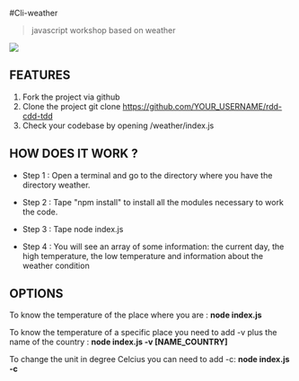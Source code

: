 #Cli-weather
> javascript workshop based on weather

![](http://www.madeliasliveweather.com/Website%20Images/Website%20Logo.jpg)


## FEATURES

1. Fork the project via github
1. Clone the project git clone https://github.com/YOUR_USERNAME/rdd-cdd-tdd
1. Check your codebase by opening /weather/index.js 



## HOW DOES IT WORK ?

* Step 1 :
    Open a terminal and go to the directory where you have the directory weather.
    
*  Step 2 :
    Tape "npm install" to install all the modules necessary to work the code.
  
*  Step 3 :
    Tape node index.js 

*  Step 4 :
    You will see an array of some information: the current day, the high temperature, the low temperature and information about  the weather condition



## OPTIONS

  To know the temperature of the place where you are :
         **node index.js**
  
  To know the temperature of a specific place you need to add -v plus the name of the country :
         **node index.js -v [NAME_COUNTRY]**
  
  To change the unit in degree Celcius you can need to add -c:
         **node index.js -c**

 
